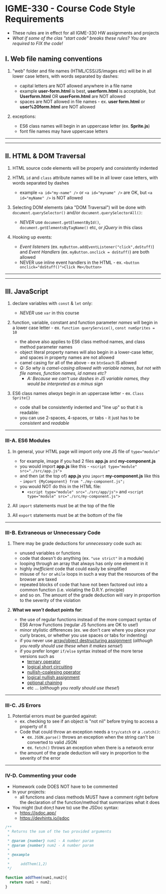 # IGME-330 - Course Code Style Requirements

- These rules are in effect for all IGME-330 HW assignments and projects
- *What if some of the clas "start code" breaks these rules? You are required to FIX the code!*

## I. Web file naming conventions

1) "web" folder and file names (HTML/CSS/JS/images etc) will be in all lower case letters, with words separated by dashes:
    - capital letters are NOT allowed anywhere in a file name
    - example **user-form.html** is best, **userform.html** is acceptable, but **Userform.html** OR **userForm.html** are NOT allowed
    - spaces are NOT allowed in file names - ex. **user form.html** or **user%20form.html** are NOT allowed

2) exceptions:
      - ES6 class names will begin in an uppercase letter (ex. **Sprite.js**)
      - font file names may have uppercase letters
    
<hr><hr>

## II. HTML & DOM Traversal

1) HTML source code elements will be properly and consistently indented

2) HTML `id` and `class` attribute names will be in all lower case letters, with words separated by dashes
    - example `<a id="my-name" />` or `<a id="myname" />` are OK, but `<a id="myName" />` is NOT allowed

3) Selecting DOM elements (aka "DOM Traversal") will be done with `document.querySelector()` and/or `document.querySelectorAll()`:
    - *NEVER* use `document.getElementById()`, `document.getElementsByTagName()` etc, or *jQuery* in this class

4) Hooking up events:
    - *Event listeners* (ex. `myButton.addEventListener("click",doStuff)`) and *Event Handlers* (ex. `myButton.onclick = doStuff)`) are both allowed
    - NEVER use inline event handlers in the HTML - ex. `<button onclick="doStuff()">Click Me</button>`

<hr><hr>

## III. JavaScript

1) declare variables with `const` & `let` only:
    - *NEVER* use `var` in this course

2) function, variable, constant and function parameter *names* will begin in a lower case letter - ex. `function queryService()`, `const numSprites = 10`
    - the above also applies to ES6 class method names, and class method parameter names
    - object literal property names will also begin in a lower-case letter, and spaces in property names are not allowed
    - camel casing for all of the above - ex `btnSeach` IS allowed
    - *Q: So why is camel-casing allowed with variable names, but not with file names, function names, id names etc?*
      - *A: Because we can't use dashes in JS variable names, they would be interpreted as a minus sign*

3) ES6 class names *always* begin in an uppercase letter - ex. `Class Sprite{}`
    - code shall be consistently indented and "line up" so that it is readable:
    - you can use 2-spaces, 4-spaces, or tabs - it just has to be  *consistent* and *readable*

<hr>

### III-A. ES6 Modules

1)  In general, your HTML page will import only one JS file of `type="module"`
    - for example, image if you had 2 files **app.js** and **my-component.js**
    - you would import **app.js** like this -  `<script type="module" src="./src/app.js">`
    - and then (at the top of) **app.js** you `import` **my-component.js** like this - `import {MyComponent} from "./my-component.js";`
    - you would NOT do this in the HTML file:
      - `<script type="module" src="./src/app/js">` and `<script type="module" src="./src/my-component.js">`

2) All `import` statements must be at the top of the file

3) All `export` statements must be at the bottom of the file

<hr>

### III-B. Extraneous or Unnecessary Code

1) There may be grade deductions for *unnecessary* code such as:
    - unused variables or functions
    - code that doesn't do anything (ex. `"use strict"` in a module)
    - looping through an array that always has only one element in it
    - highly *inefficient* code that could easily be simplified
    - misuse of `for` or `while` loops in such a way that the resources of the browser are taxed
    - repeated blocks of code that have not been factored out into a common function (i.e. violating the D.R.Y. principle)
    - and so on. The amount of the grade deduction will vary in proportion to the severity of the violation

2) **What we *won't* deduct points for**:
    - the use of regular functions instead of the more compact syntax of ES6 Arrow Functions (regular JS functions are OK to use!)
    - minor stylistic differences (ex. we don't care where you place your curly braces, or whether you use spaces or tabs for indenting)
    - if you never use [array/object destructuring assignment](https://developer.mozilla.org/en-US/docs/Web/JavaScript/Reference/Operators/Destructuring_assignment) (*although you really should use these when it makes sense!*)
    - if you prefer longer `if/else` syntax instead of the more terse versions such as 
      - [ternary operator](https://developer.mozilla.org/en-US/docs/Web/JavaScript/Reference/Operators/Conditional_Operator)
      - [logical short circuiting](https://codeburst.io/javascript-what-is-short-circuit-evaluation-ff22b2f5608c?gi=523775959546)
      - [nullish-coalesing operator](https://developer.mozilla.org/en-US/docs/Web/JavaScript/Reference/Operators/Nullish_coalescing_operator)
      - [logical nullish assignment](https://developer.mozilla.org/en-US/docs/Web/JavaScript/Reference/Operators/Logical_nullish_assignment)
      - [optional chaining](https://developer.mozilla.org/en-US/docs/Web/JavaScript/Reference/Operators/Optional_chaining)
      - etc ... (*although you really should use these!*)

<hr>

### III-C. JS Errors

1) Potential errors must be guarded against:
    - ex. checking to see if an object is "not nil" before trying to access a property of it
    - Code that could throw an exception needs a `try/catch` or a `.catch()`:
      - ex. `JSON.parse()` throws an exception when the string can't be converted to valid JSON
      - ex. `fetch()` throws an exception when there is a network error
    - the amount of the grade deduction will vary in proportion to the severity of the error

<hr>

### IV-D. Commenting your code

- Homework code DOES NOT have to be commented
- In your projects:
  - all functions and class methods MUST have a comment right before the declaration of the function/method that summarizes what it does
- You might (but don;t have to) use the JSDoc syntax:
  - https://jsdoc.app/
  - https://devhints.io/jsdoc

```js
/**
 * Returns the sum of the two provided arguments
 *
 * @param {number} num1 - A number param
 * @param {number} num2 - A number param
 *
 * @example
 *
 *     addThem(1,2)
 */
 
function addThem(num1,num2){
  return num1 + num2;
}
```
